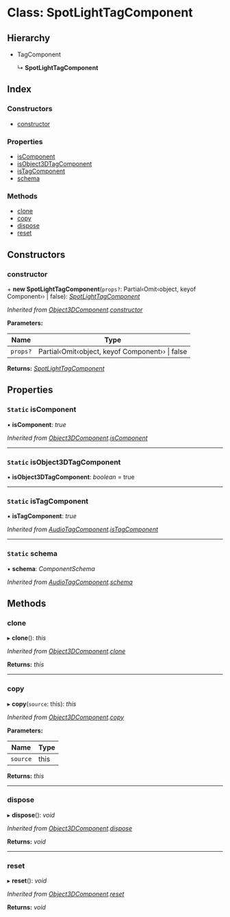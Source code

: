 
# Class: SpotLightTagComponent

## Hierarchy

* TagComponent

  ↳ **SpotLightTagComponent**

## Index

### Constructors

* [constructor](spotlighttagcomponent.md#constructor)

### Properties

* [isComponent](spotlighttagcomponent.md#static-iscomponent)
* [isObject3DTagComponent](spotlighttagcomponent.md#static-isobject3dtagcomponent)
* [isTagComponent](spotlighttagcomponent.md#static-istagcomponent)
* [schema](spotlighttagcomponent.md#static-schema)

### Methods

* [clone](spotlighttagcomponent.md#clone)
* [copy](spotlighttagcomponent.md#copy)
* [dispose](spotlighttagcomponent.md#dispose)
* [reset](spotlighttagcomponent.md#reset)

## Constructors

###  constructor

\+ **new SpotLightTagComponent**(`props?`: Partial‹Omit‹object, keyof Component<any>›› | false): *[SpotLightTagComponent](spotlighttagcomponent.md)*

*Inherited from [Object3DComponent](object3dcomponent.md).[constructor](object3dcomponent.md#constructor)*

**Parameters:**

Name | Type |
------ | ------ |
`props?` | Partial‹Omit‹object, keyof Component<any>›› &#124; false |

**Returns:** *[SpotLightTagComponent](spotlighttagcomponent.md)*

## Properties

### `Static` isComponent

▪ **isComponent**: *true*

*Inherited from [Object3DComponent](object3dcomponent.md).[isComponent](object3dcomponent.md#static-iscomponent)*

___

### `Static` isObject3DTagComponent

▪ **isObject3DTagComponent**: *boolean* = true

___

### `Static` isTagComponent

▪ **isTagComponent**: *true*

*Inherited from [AudioTagComponent](audiotagcomponent.md).[isTagComponent](audiotagcomponent.md#static-istagcomponent)*

___

### `Static` schema

▪ **schema**: *ComponentSchema*

*Inherited from [AudioTagComponent](audiotagcomponent.md).[schema](audiotagcomponent.md#static-schema)*

## Methods

###  clone

▸ **clone**(): *this*

*Inherited from [Object3DComponent](object3dcomponent.md).[clone](object3dcomponent.md#clone)*

**Returns:** *this*

___

###  copy

▸ **copy**(`source`: this): *this*

*Inherited from [Object3DComponent](object3dcomponent.md).[copy](object3dcomponent.md#copy)*

**Parameters:**

Name | Type |
------ | ------ |
`source` | this |

**Returns:** *this*

___

###  dispose

▸ **dispose**(): *void*

*Inherited from [Object3DComponent](object3dcomponent.md).[dispose](object3dcomponent.md#dispose)*

**Returns:** *void*

___

###  reset

▸ **reset**(): *void*

*Inherited from [Object3DComponent](object3dcomponent.md).[reset](object3dcomponent.md#reset)*

**Returns:** *void*
